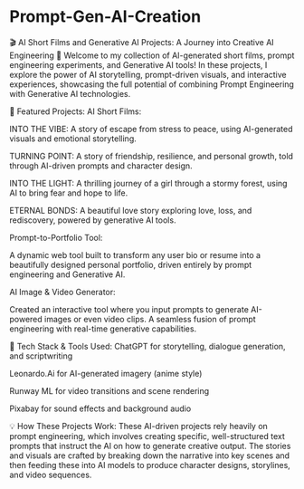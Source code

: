 # Prompt-Gen-AI-Creation

🎬 AI Short Films and Generative AI Projects: A Journey into Creative AI Engineering 🚀
Welcome to my collection of AI-generated short films, prompt engineering experiments, and Generative AI tools! In these projects, I explore the power of AI storytelling, prompt-driven visuals, and interactive experiences, showcasing the full potential of combining Prompt Engineering with Generative AI technologies.

🌟 Featured Projects:
AI Short Films:

INTO THE VIBE: A story of escape from stress to peace, using AI-generated visuals and emotional storytelling.

TURNING POINT: A story of friendship, resilience, and personal growth, told through AI-driven prompts and character design.

INTO THE LIGHT: A thrilling journey of a girl through a stormy forest, using AI to bring fear and hope to life.

ETERNAL BONDS: A beautiful love story exploring love, loss, and rediscovery, powered by generative AI tools.

Prompt-to-Portfolio Tool:

A dynamic web tool built to transform any user bio or resume into a beautifully designed personal portfolio, driven entirely by prompt engineering and Generative AI.

AI Image & Video Generator:

Created an interactive tool where you input prompts to generate AI-powered images or even video clips. A seamless fusion of prompt engineering with real-time generative capabilities.

🧠 Tech Stack & Tools Used:
ChatGPT for storytelling, dialogue generation, and scriptwriting

Leonardo.Ai for AI-generated imagery (anime style)

Runway ML for video transitions and scene rendering

Pixabay for sound effects and background audio

💡 How These Projects Work:
These AI-driven projects rely heavily on prompt engineering, which involves creating specific, well-structured text prompts that instruct the AI on how to generate creative output. The stories and visuals are crafted by breaking down the narrative into key scenes and then feeding these into AI models to produce character designs, storylines, and video sequences.

